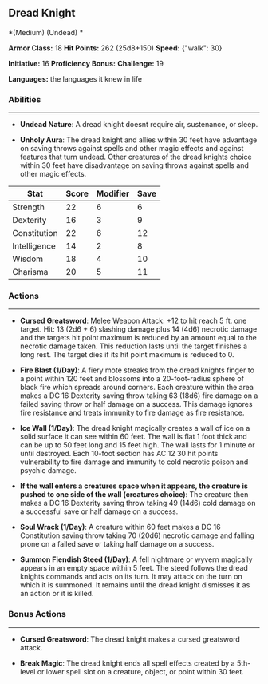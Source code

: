 ## Dread Knight
*(Medium) (Undead) *

**Armor Class:** 18
**Hit Points:** 262 (25d8+150)
**Speed:** {"walk": 30}

**Initiative:** 16
**Proficiency Bonus:**
**Challenge:** 19

**Languages:** the languages it knew in life

### Abilities
 --- 
- **Undead Nature**: A dread knight doesnt require air, sustenance, or sleep.

- **Unholy Aura**: The dread knight and allies within 30 feet have advantage on saving throws against spells and other magic effects and against features that turn undead. Other creatures of the dread knights choice within 30 feet have disadvantage on saving throws against spells and other magic effects.



| Stat | Score | Modifier | Save |
| ---- | ---- | ---- | ---- |
| Strength | 22 | 6 | 6 |
| Dexterity | 16 | 3 | 9 |
| Constitution | 22 | 6 | 12 |
| Intelligence | 14 | 2 | 8 |
| Wisdom | 18 | 4 | 10 |
| Charisma | 20 | 5 | 11 |

### Actions
 --- 
- **Cursed Greatsword**: Melee Weapon Attack: +12 to hit  reach 5 ft.  one target. Hit: 13 (2d6 + 6) slashing damage plus 14 (4d6) necrotic damage  and the targets hit point maximum is reduced by an amount equal to the necrotic damage taken. This reduction lasts until the target finishes a long rest. The target dies if its hit point maximum is reduced to 0.

- **Fire Blast (1/Day)**: A fiery mote streaks from the dread knights finger to a point within 120 feet and blossoms into a 20-foot-radius sphere of black fire which spreads around corners. Each creature within the area makes a DC 16 Dexterity saving throw  taking 63 (18d6) fire damage on a failed saving throw or half damage on a success. This damage ignores fire resistance and treats immunity to fire damage as fire resistance.

- **Ice Wall (1/Day)**: The dread knight magically creates a wall of ice on a solid surface it can see within 60 feet. The wall is flat  1 foot thick  and can be up to 50 feet long and 15 feet high. The wall lasts for 1 minute or until destroyed. Each 10-foot section has AC 12  30 hit points  vulnerability to fire damage  and immunity to cold  necrotic  poison  and psychic damage.

- **If the wall enters a creatures space when it appears, the creature is pushed to one side of the wall (creatures choice)**: The creature then makes a DC 16 Dexterity saving throw  taking 49 (14d6) cold damage on a successful save or half damage on a success.

- **Soul Wrack (1/Day)**: A creature within 60 feet makes a DC 16 Constitution saving throw  taking 70 (20d6) necrotic damage and falling prone on a failed save or taking half damage on a success.

- **Summon Fiendish Steed (1/Day)**: A fell nightmare or wyvern magically appears in an empty space within 5 feet. The steed follows the dread knights commands and acts on its turn. It may attack on the turn on which it is summoned. It remains until the dread knight dismisses it as an action or it is killed.

### Bonus Actions
 --- 
- **Cursed Greatsword**: The dread knight makes a cursed greatsword attack.

- **Break Magic**: The dread knight ends all spell effects created by a 5th-level or lower spell slot on a creature, object, or point within 30 feet.

